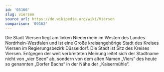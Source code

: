 ```yaml
---
id: '05166'
slug: viersen
source_url: https://de.wikipedia.org/wiki/Viersen
comparison: '09162'
---
```


Die Stadt Viersen liegt am linken Niederrhein im Westen des Landes Nordrhein-Westfalen und ist eine Große kreisangehörige Stadt des Kreises Viersen im Regierungsbezirk Düsseldorf. Die Stadt ist Sitz des Kreises Viersen. Entgegen der weit verbreiteten Meinung leitet sich der Stadtname nicht von „vier Seen“ ab, sondern von dem alten Namen „Viers“ des heute so genannten „Dorfer Bachs“ in der Nähe der „Kaisermühle“.
